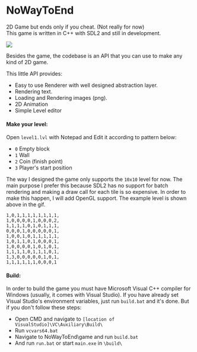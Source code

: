 # NoWayToEnd

2D Game but ends only if you cheat. (Not really for now) <br/>
This game is written in C++ with SDL2 and still in development. <br/>

![](https://thumbs.gfycat.com/WeakKlutzyBlackfly-size_restricted.gif)

Besides the game, the codebase is an API that you can use to make any kind of 2D game.

This little API provides:
   - Easy to use Renderer with well designed abstraction layer.
   - Rendering text.
   - Loading and Rendering images (png).
   - 2D Animation 
   - Simple Level editor

#### Make your level:

Open `level1.lvl` with Notepad and Edit it according to pattern below:

  - `0`  Empty block
  - `1`  Wall
  - `2`  Coin (finish point)
  - `3`  Player's start position

The way I designed the game only supports the `10x10` level for now. The main purpose I prefer this because SDL2 has no support for batch rendering and making a draw call for each tile is so expensive. In order to make this happen, I will add OpenGL support.
The example level is shown above in the gif.
```
1,0,1,1,1,1,1,1,1,1,
1,0,0,0,0,1,0,0,0,2,
1,1,1,1,0,1,0,1,1,1,
0,0,0,1,0,0,0,0,0,1,
1,0,0,1,0,1,1,1,1,1,
1,0,1,1,0,1,0,0,0,1,
1,0,0,0,0,1,0,1,0,1,
1,1,1,1,0,1,1,1,0,1,
1,3,0,0,0,0,0,1,0,1,
1,1,1,1,1,1,0,0,0,1
```

#### Build:
In order to build the game you must have Microsoft Visual C++ compiler for Windows (usually, it comes with Visual Studio). If you have already set Visual Studio's environment variables, just run `build.bat` and it's done. 
But if you don't follow these steps:

  - Open CMD and navigate to `[location of VisualStudio]\VC\Auxiliary\Build\`
  - Run `vcvars64.bat`
  - Navigate to NoWayToEnd\game and run `build.bat`
  - And run `run.bat` or start `main.exe` in `\build\`

